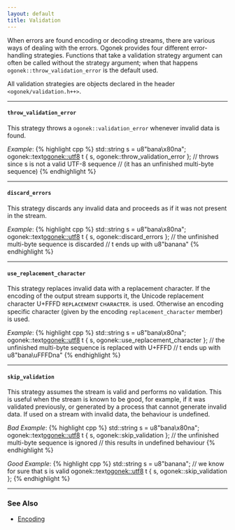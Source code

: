 ```yaml
---
layout: default
title: Validation
---
```


When errors are found encoding or decoding streams, there are various ways of
dealing with the errors. Ogonek provides four different error-handling
strategies. Functions that take a validation strategy argument can often be
called without the strategy argument; when that happens
`ogonek::throw_validation_error` is the default used.

All validation strategies are objects declared in the header
`<ogonek/validation.h++>`.

---

#### `throw_validation_error`

This strategy throws a `ogonek::validation_error` whenever invalid data is
found.

*Example*:
{% highlight cpp %}
std::string s = u8"bana\x80na";
ogonek::text<ogonek::utf8> t { s, ogonek::throw_validation_error };
// throws since s is not a valid UTF-8 sequence
// (it has an unfinished multi-byte sequence)
{% endhighlight %}

---

#### `discard_errors`

This strategy discards any invalid data and proceeds as if it was not present in
the stream.

*Example*:
{% highlight cpp %}
std::string s = u8"bana\x80na";
ogonek::text<ogonek::utf8> t { s, ogonek::discard_errors };
// the unfinished multi-byte sequence is discarded
// t ends up with u8"banana"
{% endhighlight %}

---

#### `use_replacement_character`

This strategy replaces invalid data with a replacement character. If the
encoding of the output stream supports it, the Unicode replacement character
U+FFFD
&#640;&#7431;&#7448;&#671;&#7424;&#7428;&#7431;&#7437;&#7431;&#628;&#7451;
&#7428;&#668;&#7424;&#640;&#7424;&#7428;&#7451;&#7431;&#640;. is used. Otherwise
an encoding specific character (given by the encoding `replacement_character`
member) is used.

*Example*:
{% highlight cpp %}
std::string s = u8"bana\x80na";
ogonek::text<ogonek::utf8> t { s, ogonek::use_replacement_character };
// the unfinished multi-byte sequence is replaced with U+FFFD
// t ends up with u8"bana\uFFFDna"
{% endhighlight %}

---

#### `skip_validation`

This strategy assumes the stream is valid and performs no validation. This is
useful when the stream is known to be good, for example, if it was validated
previously, or generated by a process that cannot generate invalid data. If used
on a stream with invalid data, the behaviour is undefined.

*Bad Example*:
{% highlight cpp %}
std::string s = u8"bana\x80na";
ogonek::text<ogonek::utf8> t { s, ogonek::skip_validation };
// the unfinished multi-byte sequence is ignored
// this results in undefined behaviour
{% endhighlight %}

*Good Example*:
{% highlight cpp %}
std::string s = u8"banana"; // we know for sure that s is valid
ogonek::text<ogonek::utf8> t { s, ogonek::skip_validation };
{% endhighlight %}

---

### See Also

- [Encoding](encoding.html)

